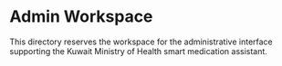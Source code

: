 # Admin Workspace

This directory reserves the workspace for the administrative interface supporting the Kuwait Ministry of Health smart medication assistant.
